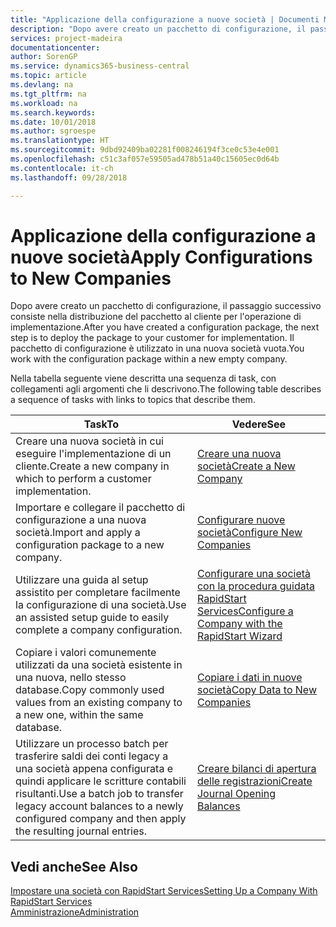 ```yaml
---
title: "Applicazione della configurazione a nuove società | Documenti Microsoft"
description: "Dopo avere creato un pacchetto di configurazione, il passaggio successivo consiste nella distribuzione del pacchetto al cliente per l'operazione di implementazione. Utilizzare la configurazione con una nuova società vuota."
services: project-madeira
documentationcenter: 
author: SorenGP
ms.service: dynamics365-business-central
ms.topic: article
ms.devlang: na
ms.tgt_pltfrm: na
ms.workload: na
ms.search.keywords: 
ms.date: 10/01/2018
ms.author: sgroespe
ms.translationtype: HT
ms.sourcegitcommit: 9dbd92409ba02281f008246194f3ce0c53e4e001
ms.openlocfilehash: c51c3af057e59505ad478b51a40c15605ec0d64b
ms.contentlocale: it-ch
ms.lasthandoff: 09/28/2018

---
```

# <a name="apply-configurations-to-new-companies"></a><span data-ttu-id="d54b0-104">Applicazione della configurazione a nuove società</span><span class="sxs-lookup"><span data-stu-id="d54b0-104">Apply Configurations to New Companies</span></span>
<span data-ttu-id="d54b0-105">Dopo avere creato un pacchetto di configurazione, il passaggio successivo consiste nella distribuzione del pacchetto al cliente per l'operazione di implementazione.</span><span class="sxs-lookup"><span data-stu-id="d54b0-105">After you have created a configuration package, the next step is to deploy the package to your customer for implementation.</span></span> <span data-ttu-id="d54b0-106">Il pacchetto di configurazione è utilizzato in una nuova società vuota.</span><span class="sxs-lookup"><span data-stu-id="d54b0-106">You work with the configuration package within a new empty company.</span></span>  

 <span data-ttu-id="d54b0-107">Nella tabella seguente viene descritta una sequenza di task, con collegamenti agli argomenti che li descrivono.</span><span class="sxs-lookup"><span data-stu-id="d54b0-107">The following table describes a sequence of tasks with links to topics that describe them.</span></span>

|<span data-ttu-id="d54b0-108">**Task**</span><span class="sxs-lookup"><span data-stu-id="d54b0-108">**To**</span></span>|<span data-ttu-id="d54b0-109">**Vedere**</span><span class="sxs-lookup"><span data-stu-id="d54b0-109">**See**</span></span>|  
|------------|-------------|  
|<span data-ttu-id="d54b0-110">Creare una nuova società in cui eseguire l'implementazione di un cliente.</span><span class="sxs-lookup"><span data-stu-id="d54b0-110">Create a new company in which to perform a customer implementation.</span></span>|[<span data-ttu-id="d54b0-111">Creare una nuova società</span><span class="sxs-lookup"><span data-stu-id="d54b0-111">Create a New Company</span></span>](admin-how-to-create-a-new-company.md)|  
|<span data-ttu-id="d54b0-112">Importare e collegare il pacchetto di configurazione a una nuova società.</span><span class="sxs-lookup"><span data-stu-id="d54b0-112">Import and apply a configuration package to a new company.</span></span>|[<span data-ttu-id="d54b0-113">Configurare nuove società</span><span class="sxs-lookup"><span data-stu-id="d54b0-113">Configure New Companies</span></span>](admin-how-to-configure-new-companies.md)|  
|<span data-ttu-id="d54b0-114">Utilizzare una guida al setup assistito per completare facilmente la configurazione di una società.</span><span class="sxs-lookup"><span data-stu-id="d54b0-114">Use an assisted setup guide to easily complete a company configuration.</span></span>|[<span data-ttu-id="d54b0-115">Configurare una società con la procedura guidata RapidStart Services</span><span class="sxs-lookup"><span data-stu-id="d54b0-115">Configure a Company with the RapidStart Wizard</span></span>](admin-how-to-configure-a-company-with-the-rapidstart-wizard.md)|
|<span data-ttu-id="d54b0-116">Copiare i valori comunemente utilizzati da una società esistente in una nuova, nello stesso database.</span><span class="sxs-lookup"><span data-stu-id="d54b0-116">Copy commonly used values from an existing company to a new one, within the same database.</span></span>|[<span data-ttu-id="d54b0-117">Copiare i dati in nuove società</span><span class="sxs-lookup"><span data-stu-id="d54b0-117">Copy Data to New Companies</span></span>](admin-how-to-copy-data-to-new-companies.md)|  
|<span data-ttu-id="d54b0-118">Utilizzare un processo batch per trasferire saldi dei conti legacy a una società appena configurata e quindi applicare le scritture contabili risultanti.</span><span class="sxs-lookup"><span data-stu-id="d54b0-118">Use a batch job to transfer legacy account balances to a newly configured company and then apply the resulting journal entries.</span></span>|[<span data-ttu-id="d54b0-119">Creare bilanci di apertura delle registrazioni</span><span class="sxs-lookup"><span data-stu-id="d54b0-119">Create Journal Opening Balances</span></span>](admin-how-to-create-journal-opening-balances.md)|  

## <a name="see-also"></a><span data-ttu-id="d54b0-120">Vedi anche</span><span class="sxs-lookup"><span data-stu-id="d54b0-120">See Also</span></span>  
[<span data-ttu-id="d54b0-121">Impostare una società con RapidStart Services</span><span class="sxs-lookup"><span data-stu-id="d54b0-121">Setting Up a Company With RapidStart Services</span></span>](admin-set-up-a-company-with-rapidstart.md)  
[<span data-ttu-id="d54b0-122">Amministrazione</span><span class="sxs-lookup"><span data-stu-id="d54b0-122">Administration</span></span>](admin-setup-and-administration.md)

